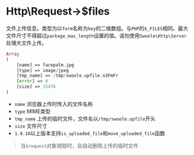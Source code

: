# Http\Request->$files

文件上传信息。类型为以`form`名称为`key`的二维数组。与`PHP`的`$_FILES`相同。最大文件尺寸不得超过`package_max_length`设置的值。请勿使用`Swoole\Http\Server`处理大文件上传。

```php
Array
(
    [name] => facepalm.jpg
    [type] => image/jpeg
    [tmp_name] => /tmp/swoole.upfile.n3FmFr
    [error] => 0
    [size] => 15476
)
```

* `name` 浏览器上传时传入的文件名称
* `type` MIME类型
* `tmp_name` 上传的临时文件，文件名以`/tmp/swoole.upfile`开头
* `size` 文件尺寸
* `1.9.10`以上版本支持`is_uploaded_file`和`move_uploaded_file`函数

> 当`$request`对象销毁时，会自动删除上传的临时文件

